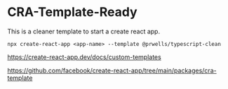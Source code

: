 # CRA-Template-Ready

This is a cleaner template to start a create react app.

    npx create-react-app <app-name> --template @prwells/typescript-clean

https://create-react-app.dev/docs/custom-templates

https://github.com/facebook/create-react-app/tree/main/packages/cra-template
